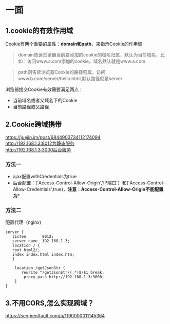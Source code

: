 # 一面
## 1.cookie的有效作用域
Cookie有两个重要的属性：**domain和path**，来指示Cookie的作用域  
>domain告诉浏览器当前要添加的cookie的域名归属，默认为当前域名，比如：访问www.a.com添加的cookie，域名默认就是www.a.com  

>path则告诉浏览器Cookie的路径归属，访问www.b.com/server/hello.html,默认路径就是server

浏览器提交Cookie有效需要满足两点：
* 当前域名或者父域名下的Cookie
* 当前路径或父路径
## 2.Cookie跨域携带
https://juejin.im/post/6844903734112174094  
http://192.168.1.3:8012为静态服务  
http://192.168.1.3:3000后台服务
### 方法一
* ajax配置withCredentials为true
* 后台配置：('Access-Control-Allow-Origin','IP端口'）和('Access-Control-Allow-Credentials',true)，**注意：Access-Control-Allow-Origin不能配置为***
### 方法二
配置代理（nginx)
````
server {
   listen       8012;
   server_name  192.168.1.3;
   location / {
   root html2/;
   index index.html index.htm;
   }

    location /getJsonStr {
       rewrite ^/getJsonStr/(.*)$/$1 break;
      	proxy_pass http://192.168.1.3:3000;
    }
}
````
## 3.不用CORS,怎么实现跨域？
https://segmentfault.com/a/1190000011145364